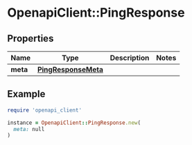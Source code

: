 # OpenapiClient::PingResponse

## Properties

| Name | Type | Description | Notes |
| ---- | ---- | ----------- | ----- |
| **meta** | [**PingResponseMeta**](PingResponseMeta.md) |  |  |

## Example

```ruby
require 'openapi_client'

instance = OpenapiClient::PingResponse.new(
  meta: null
)
```

